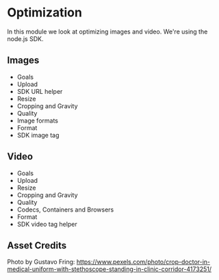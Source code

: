 # Optimization

In this module we look at optimizing images and video.  We're using the node.js SDK.

## Images
- Goals
- Upload 
- SDK URL helper
- Resize
- Cropping and Gravity
- Quality
- Image formats
- Format
- SDK image tag


## Video

- Goals
- Upload
- Resize
- Cropping and Gravity
- Quality
- Codecs, Containers and Browsers
- Format
- SDK video tag helper


## Asset Credits

Photo by Gustavo Fring: https://www.pexels.com/photo/crop-doctor-in-medical-uniform-with-stethoscope-standing-in-clinic-corridor-4173251/
